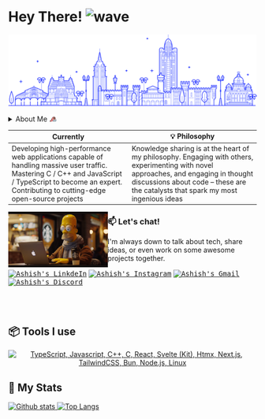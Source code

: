 <h1 align="left">Hey There! <img alt="wave" src="https://emojis.slackmojis.com/emojis/images/1588177020/8809/wave_hello.gif?1588177020" width="26"/></h1>

![image](./assets/india.png)

<details>
  <summary> About Me <img hight="3%" width="3%" src="./assets/parrot.gif"> </summary>
  <br>

  > ***I'm a software guy based in India, and my jam is breathing life into code. Web dev, OS dev, software dev - you name it, I code it. For me, it's all about taking those 0s and 1s and molding them into something useful, something that actually makes a difference in people's lives. the code itself is just a bunch of text, but in the right hands, it becomes a powerful tool for solving real-world problems. That's what gets me fired up every day..***

</details>

|  Currently |💡 Philosophy |
| ------------- | ------------- |
| Developing high-performance web applications capable of handling massive user traffic. Mastering C / C++ and JavaScript / TypeScript to become an expert. Contributing to cutting-edge open-source projects | Knowledge sharing is at the heart of my philosophy. Engaging with others, experimenting with novel approaches, and engaging in thought discussions about code – these are the catalysts that spark my most ingenious ideas|

<div hignt="40%" width="40%" object-fit="contain">
  <img hignt="40%" width="40%" object-fit="contain" align="left" src="./assets/simpsons.jpeg"/>
</div>

### 📫 Let's chat!

I'm always down to talk about tech, share ideas, or even work on some awesome projects together.

<a href="https://www.linkedin.com/in/ashudevcodes/"><kbd><img align="centre" alt="Ashish's LinkdeIn" width="25px" src="https://cdn.pixabay.com/photo/2017/02/08/08/39/linkedin-2048132_1280.png" /></a> <a href="https://www.instagram.com/ashishprasad__/"><kbd><img align="centre" alt="Ashish's Instagram" width="25px" src="https://img.icons8.com/plasticine/200/instagram.png"/></a> <a href="mailto: ashishprasad949@gmail.com"><kbd><img align="centre" alt="Ashish's Gmail" width="25px" src="https://img.icons8.com/plasticine/200/gmail-new.png" /></a> <a href="https://discord.com/channels/@ashudevcodes"><kbd><img align="centre" alt="Ashish's Discord" width="25px" src="https://img.icons8.com/bubbles/50/discord-logo.png"/></a>

\
&nbsp;

## 📦 Tools I use

<p align="center">
  <a href="#">
    <img src="https://skillicons.dev/icons?i=ts,js,cpp,c,react,svelte,htmx,nextjs,tailwindcss,bun,nodejs,linux,neovim" alt="TypeScript, Javascript, C++, C, React, Svelte (Kit), Htmx, Next.js, TailwindCSS, Bun, Node.js, Linux">
  </a>
</p>


## 📜 My Stats

<p align="left">
  <a href="#">
    <img src="https://github-readme-stats.vercel.app/api?username=ashudevcodes&theme=tokyoknight&show_icons=true&hide_rank=true&custom_title=Stats&count_private=true&hide_border=true&hide=issues&line_height=24&bg_color=0d1117" alt="Github stats" />
    <img src="https://github-readme-stats.vercel.app/api/top-langs/?username=ashudevcodes&layout=compact&theme=tokyoknight&count_private=true&hide_border=true&bg_color=0d1117" alt="Top Langs">
  </a>
</p>
